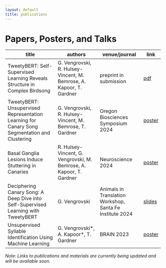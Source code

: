 ```yaml
---
layout: default
title: publications
---
```


# Papers, Posters, and Talks

| title | authors | venue/journal | link |
|-------|---------|--------------|------|
| TweetyBERT: Self-Supervised Learning Reveals Structure in Complex Birdsong | G. Vengrovski, R. Hulsey-Vincent, M. Bemrose, A. Kapoor, T. Gardner | preprint in submission | [pdf](#) |
| TweetyBERT: Unsupervised Representation Learning for Canary Song Segmentation and Clustering | G. Vengrovski, R. Hulsey-Vincent, M. Bemrose, T. Gardner | Oregon Biosciences Symposium 2024 | [poster](#) |
| Basal Ganglia Lesions Induce Stuttering in Canaries | R. Hulsey-Vincent, G. Vengrovski, M. Bemrose, A. Kapoor, T. Gardner | Neuroscience 2024 | [poster](#) |
| Deciphering Canary Song: A Deep Dive into Self-Supervised Learning with TweetyBERT | G. Vengrovski | Animals in Translation Workshop, Santa Fe Institute 2024 | [slides](#) |
| Unsupervised Syllable Identification Using Machine Learning | G. Vengrovski*, A. Kapoor*, T. Gardner | BRAIN 2023 | [poster](#) |

*Note: Links to publications and materials are currently being updated and will be available soon.*